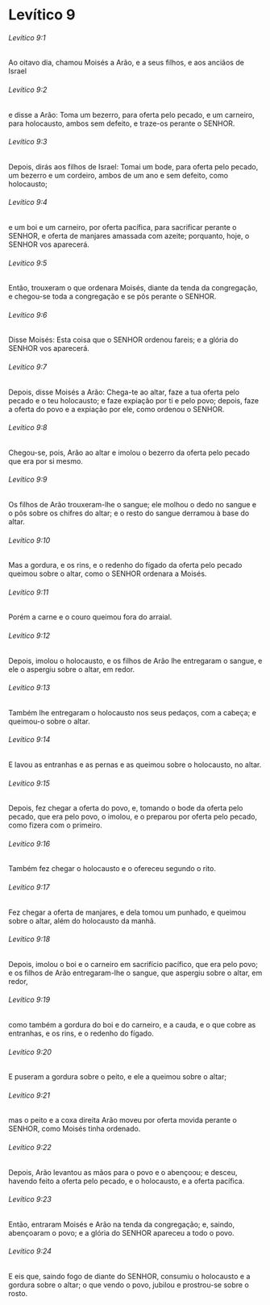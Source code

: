 # Levítico 9

###### Levítico 9:1

Ao oitavo dia, chamou Moisés a Arão, e a seus filhos, e aos anciãos de Israel

###### Levítico 9:2

e disse a Arão: Toma um bezerro, para oferta pelo pecado, e um carneiro, para holocausto, ambos sem defeito, e traze-os perante o SENHOR.

###### Levítico 9:3

Depois, dirás aos filhos de Israel: Tomai um bode, para oferta pelo pecado, um bezerro e um cordeiro, ambos de um ano e sem defeito, como holocausto;

###### Levítico 9:4

e um boi e um carneiro, por oferta pacífica, para sacrificar perante o SENHOR, e oferta de manjares amassada com azeite; porquanto, hoje, o SENHOR vos aparecerá.

###### Levítico 9:5

Então, trouxeram o que ordenara Moisés, diante da tenda da congregação, e chegou-se toda a congregação e se pôs perante o SENHOR.

###### Levítico 9:6

Disse Moisés: Esta coisa que o SENHOR ordenou fareis; e a glória do SENHOR vos aparecerá.

###### Levítico 9:7

Depois, disse Moisés a Arão: Chega-te ao altar, faze a tua oferta pelo pecado e o teu holocausto; e faze expiação por ti e pelo povo; depois, faze a oferta do povo e a expiação por ele, como ordenou o SENHOR.

###### Levítico 9:8

Chegou-se, pois, Arão ao altar e imolou o bezerro da oferta pelo pecado que era por si mesmo.

###### Levítico 9:9

Os filhos de Arão trouxeram-lhe o sangue; ele molhou o dedo no sangue e o pôs sobre os chifres do altar; e o resto do sangue derramou à base do altar.

###### Levítico 9:10

Mas a gordura, e os rins, e o redenho do fígado da oferta pelo pecado queimou sobre o altar, como o SENHOR ordenara a Moisés.

###### Levítico 9:11

Porém a carne e o couro queimou fora do arraial.

###### Levítico 9:12

Depois, imolou o holocausto, e os filhos de Arão lhe entregaram o sangue, e ele o aspergiu sobre o altar, em redor.

###### Levítico 9:13

Também lhe entregaram o holocausto nos seus pedaços, com a cabeça; e queimou-o sobre o altar.

###### Levítico 9:14

E lavou as entranhas e as pernas e as queimou sobre o holocausto, no altar.

###### Levítico 9:15

Depois, fez chegar a oferta do povo, e, tomando o bode da oferta pelo pecado, que era pelo povo, o imolou, e o preparou por oferta pelo pecado, como fizera com o primeiro.

###### Levítico 9:16

Também fez chegar o holocausto e o ofereceu segundo o rito.

###### Levítico 9:17

Fez chegar a oferta de manjares, e dela tomou um punhado, e queimou sobre o altar, além do holocausto da manhã.

###### Levítico 9:18

Depois, imolou o boi e o carneiro em sacrifício pacífico, que era pelo povo; e os filhos de Arão entregaram-lhe o sangue, que aspergiu sobre o altar, em redor,

###### Levítico 9:19

como também a gordura do boi e do carneiro, e a cauda, e o que cobre as entranhas, e os rins, e o redenho do fígado.

###### Levítico 9:20

E puseram a gordura sobre o peito, e ele a queimou sobre o altar;

###### Levítico 9:21

mas o peito e a coxa direita Arão moveu por oferta movida perante o SENHOR, como Moisés tinha ordenado.

###### Levítico 9:22

Depois, Arão levantou as mãos para o povo e o abençoou; e desceu, havendo feito a oferta pelo pecado, e o holocausto, e a oferta pacífica.

###### Levítico 9:23

Então, entraram Moisés e Arão na tenda da congregação; e, saindo, abençoaram o povo; e a glória do SENHOR apareceu a todo o povo.

###### Levítico 9:24

E eis que, saindo fogo de diante do SENHOR, consumiu o holocausto e a gordura sobre o altar; o que vendo o povo, jubilou e prostrou-se sobre o rosto.

